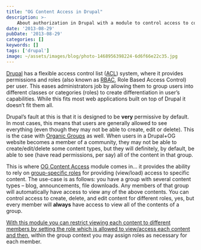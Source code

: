 ```yaml
---
title: "OG Content Access in Drupal"
description: >-
    About authorization in Drupal with a module to control access to content based on OG membership
date: '2013-08-29'
pubDate: '2013-08-29'
categories: []
keywords: []
tags: ['drupal']
image: ~/assets/images/blog/photo-1468956398224-6d6f66e22c35.jpg
---
```


[Drupal](http://drupal.org/)  has a flexible access control list ([ACL](http://en.wikipedia.org/wiki/Access_control_list)) system, where it provides permissions and roles (also known as  [RBAC](http://en.wikipedia.org/wiki/Rbac), Role Based Access Control) per user. This eases administrators job by allowing them to group users into different classes or categories (roles) to create differentiation in user’s capabilities. While this fits most web applications built on top of Drupal it doesn’t fit them all.

Drupal’s fault at this is that it is designed to be **very** permissive by default. In most cases, this means that users are generally allowed to see everything (even though they may not be able to create, edit or delete). This is the case with  [Organic Groups](https://drupal.org/project/og)  as well. When users in a Drupal+OG website becomes a member of a community, they may not be able to create/edit/delete some content types, but they will definitely, by default, be able to see (have read permissions, per say) all of the content in that group.

This is where [OG Content Access](https://drupal.org/project/og_content_access) module comes in… it provides the ability to rely on  [group-specific roles](https://drupal.org/project/og_user_roles)  for providing (view/load) access to specific content. The use-case is as follows: you have a group with several content types – blog, announcements, file downloads. Any members of that group will automatically have access to view any of the above contents. You can control access to create, delete, and edit content for different roles, yes, but every member will **always** have access to view all of the contents of a group.

[With this module you can restrict viewing each content to different members by setting the role which is allowed to view/access each content and then](http://enginx.com/content/implementing-user-specific-role-based-access-control-node-type-group-part-2), within the group context you may assign roles as necessary for each member.
